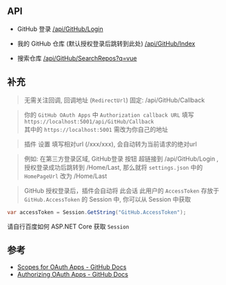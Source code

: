 

## API


- GitHub 登录 [/api/GitHub/Login](/api/GitHub/Login)

- 我的 GitHub 仓库 (默认授权登录后跳转到此处) [/api/GitHub/Index](/api/GitHub/Index)

- 搜索仓库 [/api/GitHub/SearchRepos?q=vue](/api/GitHub/SearchRepos?q=vue)

## 补充


> 无需关注回调, 回调地址 (`RedirectUrl`) 固定: /api/GitHub/Callback

> 你的 `GitHub OAuth Apps` 中 `Authorization callback URL` 填写 `https://localhost:5001/api/GitHub/Callback`      
> 其中的 `https://localhost:5001` 需改为你自己的地址



> 插件 设置 填写相对url (/xxx/xxx), 会自动转为当前请求的绝对url

> 例如: 在第三方登录区域, GitHub登录 按钮 超链接到 /api/GitHub/Login  ,         
> 授权登录成功后跳转到 /Home/Last, 那么就将 `settings.json` 中的 `HomePageUrl` 改为 /Home/Last


> GitHub 授权登录后，插件会自动将 此会话 此用户的 `AccessToken` 存放于 `GitHub.AccessToken` 的 Session 中, 你可以从 Session 中获取

```C#
var accessToken = Session.GetString("GitHub.AccessToken");
```

请自行百度如何 ASP.NET Core 获取 `Session`

## 参考

- [Scopes for OAuth Apps - GitHub Docs](https://docs.github.com/en/developers/apps/building-oauth-apps/scopes-for-oauth-apps)
- [Authorizing OAuth Apps - GitHub Docs](https://docs.github.com/en/developers/apps/building-oauth-apps/authorizing-oauth-apps#redirect-urls)